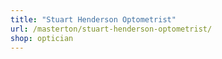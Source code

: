 ```yaml
---
title: "Stuart Henderson Optometrist"
url: /masterton/stuart-henderson-optometrist/
shop: optician
---
```

